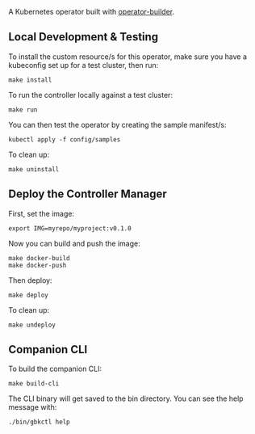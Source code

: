 A Kubernetes operator built with
[operator-builder](https://github.com/vmware-tanzu-labs/operator-builder).

## Local Development & Testing

To install the custom resource/s for this operator, make sure you have a
kubeconfig set up for a test cluster, then run:

    make install

To run the controller locally against a test cluster:

    make run

You can then test the operator by creating the sample manifest/s:

    kubectl apply -f config/samples

To clean up:

    make uninstall

## Deploy the Controller Manager

First, set the image:

    export IMG=myrepo/myproject:v0.1.0

Now you can build and push the image:

    make docker-build
    make docker-push

Then deploy:

    make deploy

To clean up:

    make undeploy

## Companion CLI

To build the companion CLI:

    make build-cli

The CLI binary will get saved to the bin directory.  You can see the help
message with:

    ./bin/gbkctl help
